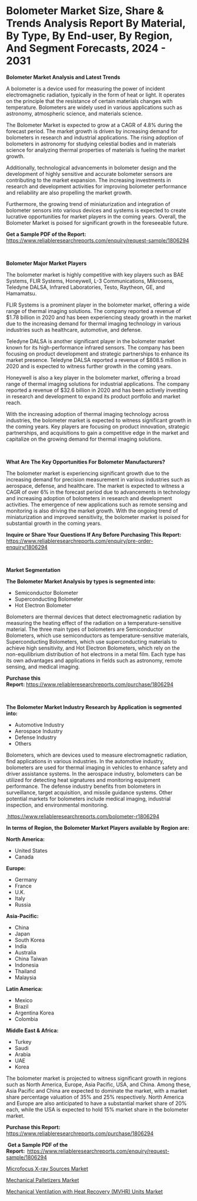 <p><h1>Bolometer Market Size, Share & Trends Analysis Report By Material, By Type, By End-user, By Region, And Segment Forecasts, 2024 - 2031</h1></p><p><strong>Bolometer Market Analysis and Latest Trends</strong></p>
<p><p>A bolometer is a device used for measuring the power of incident electromagnetic radiation, typically in the form of heat or light. It operates on the principle that the resistance of certain materials changes with temperature. Bolometers are widely used in various applications such as astronomy, atmospheric science, and materials science.</p><p>The Bolometer Market is expected to grow at a CAGR of 4.8% during the forecast period. The market growth is driven by increasing demand for bolometers in research and industrial applications. The rising adoption of bolometers in astronomy for studying celestial bodies and in materials science for analyzing thermal properties of materials is fueling the market growth.</p><p>Additionally, technological advancements in bolometer design and the development of highly sensitive and accurate bolometer sensors are contributing to the market expansion. The increasing investments in research and development activities for improving bolometer performance and reliability are also propelling the market growth.</p><p>Furthermore, the growing trend of miniaturization and integration of bolometer sensors into various devices and systems is expected to create lucrative opportunities for market players in the coming years. Overall, the Bolometer Market is poised for significant growth in the foreseeable future.</p></p>
<p><strong>Get a Sample PDF of the Report:&nbsp;</strong> <a href="https://www.reliableresearchreports.com/enquiry/request-sample/1806294">https://www.reliableresearchreports.com/enquiry/request-sample/1806294</a></p>
<p>&nbsp;</p>
<p><strong>Bolometer Major Market Players</strong></p>
<p><p>The bolometer market is highly competitive with key players such as BAE Systems, FLIR Systems, Honeywell, L-3 Communications, Mikrosens, Teledyne DALSA, Infrared Laboratories, Testo, Raytheon, GE, and Hamamatsu. </p><p>FLIR Systems is a prominent player in the bolometer market, offering a wide range of thermal imaging solutions. The company reported a revenue of $1.78 billion in 2020 and has been experiencing steady growth in the market due to the increasing demand for thermal imaging technology in various industries such as healthcare, automotive, and defense.</p><p>Teledyne DALSA is another significant player in the bolometer market known for its high-performance infrared sensors. The company has been focusing on product development and strategic partnerships to enhance its market presence. Teledyne DALSA reported a revenue of $808.5 million in 2020 and is expected to witness further growth in the coming years.</p><p>Honeywell is also a key player in the bolometer market, offering a broad range of thermal imaging solutions for industrial applications. The company reported a revenue of $32.6 billion in 2020 and has been actively investing in research and development to expand its product portfolio and market reach.</p><p>With the increasing adoption of thermal imaging technology across industries, the bolometer market is expected to witness significant growth in the coming years. Key players are focusing on product innovation, strategic partnerships, and acquisitions to gain a competitive edge in the market and capitalize on the growing demand for thermal imaging solutions.</p></p>
<p>&nbsp;</p>
<p><strong>What Are The Key Opportunities For Bolometer Manufacturers?</strong></p>
<p><p>The bolometer market is experiencing significant growth due to the increasing demand for precision measurement in various industries such as aerospace, defense, and healthcare. The market is expected to witness a CAGR of over 6% in the forecast period due to advancements in technology and increasing adoption of bolometers in research and development activities. The emergence of new applications such as remote sensing and monitoring is also driving the market growth. With the ongoing trend of miniaturization and improved sensitivity, the bolometer market is poised for substantial growth in the coming years.</p></p>
<p><strong>Inquire or Share Your Questions If Any Before Purchasing This Report:</strong> <a href="https://www.reliableresearchreports.com/enquiry/pre-order-enquiry/1806294">https://www.reliableresearchreports.com/enquiry/pre-order-enquiry/1806294</a></p>
<p>&nbsp;</p>
<p><strong>Market Segmentation</strong></p>
<p><strong>The Bolometer Market Analysis by types is segmented into:</strong></p>
<p><ul><li>Semiconductor Bolometer</li><li>Superconducting Bolometer</li><li>Hot Electron Bolometer</li></ul></p>
<p><p>Bolometers are thermal devices that detect electromagnetic radiation by measuring the heating effect of the radiation on a temperature-sensitive material. The three main types of bolometers are Semiconductor Bolometers, which use semiconductors as temperature-sensitive materials, Superconducting Bolometers, which use superconducting materials to achieve high sensitivity, and Hot Electron Bolometers, which rely on the non-equilibrium distribution of hot electrons in a metal film. Each type has its own advantages and applications in fields such as astronomy, remote sensing, and medical imaging.</p></p>
<p><strong>Purchase this Report:&nbsp;</strong><a href="https://www.reliableresearchreports.com/purchase/1806294">https://www.reliableresearchreports.com/purchase/1806294</a></p>
<p>&nbsp;</p>
<p><strong>The Bolometer Market Industry Research by Application is segmented into:</strong></p>
<p><ul><li>Automotive Industry</li><li>Aerospace Industry</li><li>Defense Industry</li><li>Others</li></ul></p>
<p><p>Bolometers, which are devices used to measure electromagnetic radiation, find applications in various industries. In the automotive industry, bolometers are used for thermal imaging in vehicles to enhance safety and driver assistance systems. In the aerospace industry, bolometers can be utilized for detecting heat signatures and monitoring equipment performance. The defense industry benefits from bolometers in surveillance, target acquisition, and missile guidance systems. Other potential markets for bolometers include medical imaging, industrial inspection, and environmental monitoring.</p></p>
<p><a href="https://www.reliableresearchreports.com/bolometer-r1806294">&nbsp;https://www.reliableresearchreports.com/bolometer-r1806294</a></p>
<p><strong>In terms of Region, the Bolometer Market Players available by Region are:</strong></p>
<p>
    <p> <strong> North America: </strong>
        <ul>
            <li>United States</li>
            <li>Canada</li>
        </ul>
        </p> 
    <p> <strong> Europe: </strong>
        <ul>
            <li>Germany</li>
            <li>France</li>
            <li>U.K.</li>
            <li>Italy</li>
            <li>Russia</li>
        </ul>
        </p> 
    <p> <strong> Asia-Pacific: </strong>
        <ul>
            <li>China</li>
            <li>Japan</li>
            <li>South Korea</li>
            <li>India</li>
            <li>Australia</li>
            <li>China Taiwan</li>
            <li>Indonesia</li>
            <li>Thailand</li>
            <li>Malaysia</li>
        </ul>
        </p> 
    <p> <strong> Latin America: </strong>
        <ul>
            <li>Mexico</li>
            <li>Brazil</li>
            <li>Argentina Korea</li>
            <li>Colombia</li>
        </ul>
        </p> 
    <p> <strong> Middle East & Africa: </strong>
        <ul>
            <li>Turkey</li>
            <li>Saudi</li>
            <li>Arabia</li>
            <li>UAE</li>
            <li>Korea</li>
        </ul>
    </p>
    </p>
<p><p>The bolometer market is projected to witness significant growth in regions such as North America, Europe, Asia Pacific, USA, and China. Among these, Asia Pacific and China are expected to dominate the market, with a market share percentage valuation of 35% and 25% respectively. North America and Europe are also anticipated to have a substantial market share of 20% each, while the USA is expected to hold 15% market share in the bolometer market.</p></p>
<p><strong>Purchase this Report: </strong><a href="https://www.reliableresearchreports.com/purchase/1806294">https://www.reliableresearchreports.com/purchase/1806294</a></p>
<p>&nbsp;<strong>Get a Sample PDF of the Report:&nbsp;&nbsp;</strong><a href="https://www.reliableresearchreports.com/enquiry/request-sample/1806294">https://www.reliableresearchreports.com/enquiry/request-sample/1806294</a></p>
<p><strong></strong></p>
<p><p><a href="https://www.linkedin.com/pulse/microfocus-x-ray-sources-market-size-trends-complete-industry-4d0pf?trackingId=TTPDVcdN3XBqEquVdEyz5A%3D%3D">Microfocus X-ray Sources Market</a></p><p><a href="https://www.linkedin.com/pulse/analyzing-mechanical-palletizers-market-global-industry-d2kdf?trackingId=7U6O6%2BxcfHt8%2F0WayTYevw%3D%3D">Mechanical Palletizers Market</a></p><p><a href="https://www.linkedin.com/pulse/analyzing-mechanical-ventilation-heat-recovery-mvhr-units-market-zgr8f?trackingId=0Q14JsYpR1CS7Mjcd%2B%2B3%2Fw%3D%3D">Mechanical Ventilation with Heat Recovery (MVHR) Units Market</a></p></p>